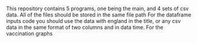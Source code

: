 This repository contains 5 programs, one being the main, and 4 sets of csv data.
All of the files should be stored in the same file path
For the dataframe inputs code you should use the data with england in the title, or any csv data in the same format of two columns and in data time.
For the vaccination graphs

